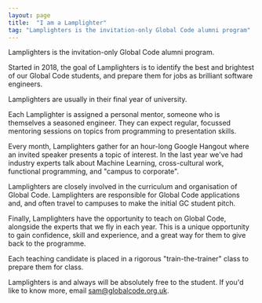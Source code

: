 ```yaml
---
layout: page
title:  "I am a Lamplighter"
tag: "Lamplighters is the invitation-only Global Code alumni program"
---
```


Lamplighters is the invitation-only Global Code alumni program.

Started in 2018, the goal of Lamplighters is to identify the best and brightest of our Global Code students, and prepare them for jobs as brilliant software engineers.

Lamplighters are usually in their final year of university.

Each Lamplighter is assigned a personal mentor, someone who is themselves a seasoned engineer. They can expect regular, focussed mentoring sessions on topics from programming to presentation skills.

Every month, Lamplighters gather for an hour-long Google Hangout where an invited speaker presents a topic of interest. In the last year we've had industry experts talk about Machine Learning, cross-cultural work, functional programming, and "campus to corporate".

Lamplighters are closely involved in the curriculum and organisation of Global Code. Lamplighters are responsible for Global Code applications and, and often travel to campuses to make the initial GC student pitch.

Finally, Lamplighters have the opportunity to teach on Global Code, alongside the experts that we fly in each year. This is a unique opportunity to gain confidence, skill and experience, and a great way for them to give back to the programme.

Each teaching candidate is placed in a rigorous "train-the-trainer" class to prepare them for class.

Lamplighters is and always will be absolutely free to the student. If you'd like to know more, email <a href="mailto:sam@globalcode.org.uk">sam@globalcode.org.uk</a>.